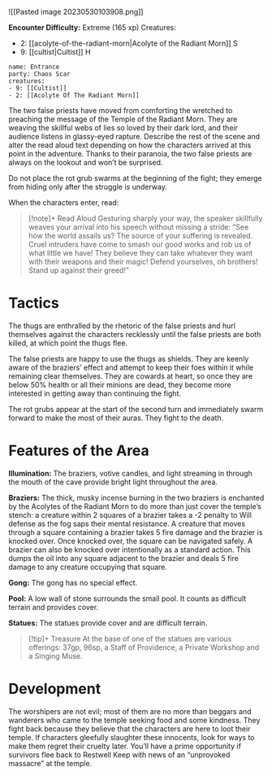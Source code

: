 ![[Pasted image 20230530103908.png]]

**Encounter Difficulty:** Extreme (165 xp)
Creatures:
 - 2: [[acolyte-of-the-radiant-morn|Acolyte of the Radiant Morn]] S
 - 9: [[cultist|Cultist]] H

```encounter
name: Entrance
party: Chaos Scar
creatures:
- 9: [[Cultist]] 
- 2: [[Acolyte Of The Radiant Morn]]
```

The two false priests have moved from comforting the wretched to preaching the message of the Temple of the Radiant Morn. They are weaving the skillful webs of lies so loved by their dark lord, and their audience listens in glassy-eyed rapture. Describe the rest of the scene and alter the read aloud text depending on how the characters arrived at this point in the adventure. Thanks to their paranoia, the two false priests are always on the lookout and won’t be surprised.

Do not place the rot grub swarms at the beginning of the fight; they emerge from hiding only after the struggle is underway. 

When the characters enter, read: 
> [!note]+ Read Aloud
> Gesturing sharply your way, the speaker skillfully weaves your arrival into his speech without missing a stride: “See how the world assails us? The source of your suffering is revealed. Cruel intruders have come to smash our good works and rob us of what little we have! They believe they can take whatever they want with their weapons and their magic! Defend yourselves, oh brothers! Stand up against their greed!” 

# Tactics
The thugs are enthralled by the rhetoric of the false priests and hurl themselves against the characters recklessly until the false priests are both killed, at which point the thugs flee.  

The false priests are happy to use the thugs as shields. They are keenly aware of the braziers’ effect and attempt to keep their foes within it while remaining clear themselves. They are cowards at heart, so once they are below 50% health or all their minions are dead, they become more interested in getting away than continuing the fight. 

The rot grubs appear at the start of the second turn and immediately swarm forward to make the most of their auras. They fight to the death. 

# Features of the Area 
**Illumination:** The braziers, votive candles, and light streaming in through the mouth of the cave provide bright light throughout the area. 

**Braziers:** The thick, musky incense burning in the two braziers is enchanted by the Acolytes of the Radiant Morn to do more than just cover the temple’s stench: a creature within 2 squares of a brazier takes a -2 penalty to Will defense as the fog saps their mental resistance. A creature that moves through a square containing a brazier takes 5 fire damage and the brazier is knocked over. Once knocked over, the square can be navigated safely. A brazier can also be knocked over intentionally as a standard action. This dumps the oil into any square adjacent to the brazier and deals 5 fire damage to any creature occupying that square. 

**Gong:** The gong has no special effect. 

**Pool:** A low wall of stone surrounds the small pool. It counts as difficult terrain and provides cover. 

**Statues:** The statues provide cover and are difficult terrain. 

> [!tip]+ Treasure
> At the base of one of the statues are various offerings: 37gp, 96sp, a Staff of Providence, a Private Workshop and a Singing Muse.

# Development
The worshipers are not evil; most of them are no more than beggars and wanderers who came to the temple seeking food and some kindness. They fight back because they believe that the characters are here to loot their temple. If characters gleefully slaughter these innocents, look for ways to make them regret their cruelty later. You’ll have a prime opportunity if survivors flee back to Restwell Keep with news of an “unprovoked massacre” at the temple.